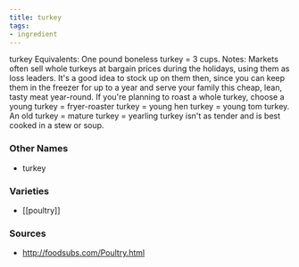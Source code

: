 ```yaml
---
title: turkey
tags:
- ingredient
---
```

turkey Equivalents: One pound boneless turkey = 3 cups. Notes: Markets often sell whole turkeys at bargain prices during the holidays, using them as loss leaders. It's a good idea to stock up on them then, since you can keep them in the freezer for up to a year and serve your family this cheap, lean, tasty meat year-round. If you're planning to roast a whole turkey, choose a young turkey = fryer-roaster turkey = young hen turkey = young tom turkey. An old turkey = mature turkey = yearling turkey isn't as tender and is best cooked in a stew or soup.

### Other Names

* turkey

### Varieties

* [[poultry]]

### Sources
* http://foodsubs.com/Poultry.html
